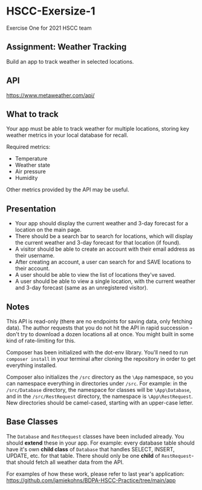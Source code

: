 # HSCC-Exersize-1
Exercise One for 2021 HSCC team

## Assignment: Weather Tracking

Build an app to track weather in selected locations.

## API
https://www.metaweather.com/api/

## What to track

Your app must be able to track weather for multiple locations, storing key weather metrics in your local database for recall.

Required metrics:
- Temperature
- Weather state
- Air pressure
- Humidity

Other metrics provided by the API may be useful.

## Presentation

- Your app should display the current weather and 3-day forecast for a location on the main page.
- There should be a search bar to search for locations, which will display the current weather and 3-day forecast for that location (if found).
- A visitor should be able to create an account with their email address as their username.
- After creating an account, a user can search for and SAVE locations to their account.
- A user should be able to view the list of locations they've saved.
- A user should be able to view a single location, with the current weather and 3-day forecast (same as an unregistered visitor).

## Notes

This API is read-only (there are no endpoints for saving data, only fetching data). The author requests that you do not hit the API in rapid succession - don't try to download a dozen locations all at once. You might built in some kind of rate-limiting for this.

Composer has been initialized with the dot-env library. You'll need to run `composer install` in your terminal after cloning the repository in order to get everything installed.

Composer also initializes the `/src` directory as the `\App` namespace, so you can namespace everything in directories under `/src`. For example: in the `/src/Database` directory, the namespace for classes will be `\App\Database`, and in the `/src/RestRequest` directory, the namespace is `\App\RestRequest`. New directories should be camel-cased, starting with an upper-case letter.

## Base Classes

The `Database` and `RestRequest` classes have been included already. You should __extend__ these in your app. For example: every database table should have it's own __child class__ of `Database` that handles SELECT, INSERT, UPDATE, etc. for that table. There should only be one __child__ of `RestRequest`- that should fetch all weather data from the API.

For examples of how these work, please refer to last year's application: https://github.com/jamiekohns/BDPA-HSCC-Practice/tree/main/app